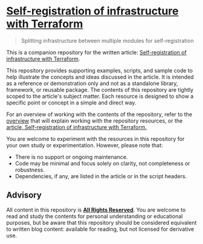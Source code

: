 # [Self-registration of infrastructure with Terraform](https://writing.aeydr.dev/notes/terraform-aws-self-registration-infrastructure-pattern)
> Splitting infrastructure between multiple modules for self-registration

This is a companion repository for the written article: [Self-registration of infrastructure with Terraform](https://writing.aeydr.dev/notes/terraform-aws-self-registration-infrastructure-pattern).

This repository provides supporting examples, scripts, and sample code to help illustrate the concepts and ideas discussed in the article. It is intended as a reference or demonstration only and not as a standalone library, framework, or reusable package. The contents of this repository are tightly scoped to the article's subject matter. Each resource is designed to show a specific point or concept in a simple and direct way.

For an overview of working with the contents of the repository, refer to the [overview](docs/overview.md) that will explain working with the repository resources, or the [article, Self-registration of infrastructure with Terraform.](https://writing.aeydr.dev/notes/terraform-aws-self-registration-infrastructure-pattern)

You are welcome to experiment with the resources in this repository for your own study or experimentation. However, please note that:

- There is no support or ongoing maintenance.
- Code may be minimal and focus solely on clarity, not completeness or robustness.
- Dependencies, if any, are listed in the article or in the script headers.

## Advisory

All content in this repository is [**All Rights Reserved**](LICENSE). You are welcome to read and study the contents for personal understanding or educational purposes, but be aware that this repository should be considered equivalent to written blog content: available for reading, but not licensed for derivative use.
